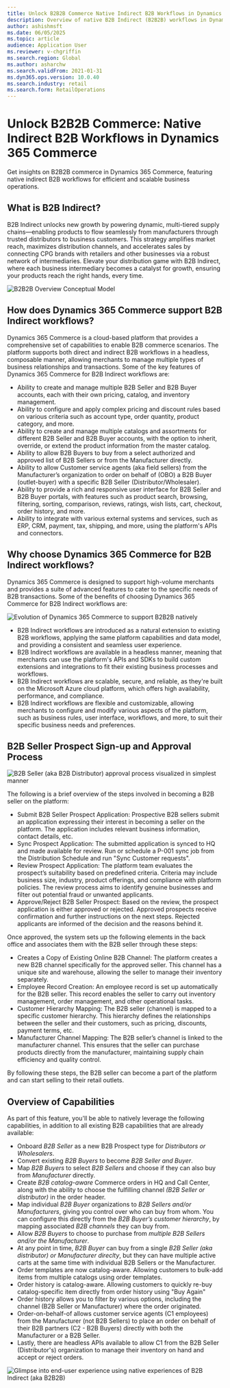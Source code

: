 ```yaml
---
title: Unlock B2B2B Commerce Native Indirect B2B Workflows in Dynamics 365 Commerce 
description: Overview of native B2B Indirect (B2B2B) workflows in Dynamics 365 Commerce, with key features and benefits for modern B2B commerce scenarios.  
author: ashishmsft  
ms.date: 06/05/2025  
ms.topic: article  
audience: Application User  
ms.reviewer: v-chgriffin  
ms.search.region: Global  
ms.author: asharchw  
ms.search.validFrom: 2021-01-31  
ms.dyn365.ops.version: 10.0.40  
ms.search.industry: retail  
ms.search.form: RetailOperations  
---
```


# Unlock B2B2B Commerce: Native Indirect B2B Workflows in Dynamics 365 Commerce 
Get insights on B2B2B commerce in Dynamics 365 Commerce, featuring native indirect B2B workflows for efficient and scalable business operations.

## What is B2B Indirect?

B2B Indirect unlocks new growth by powering dynamic, multi-tiered supply chains—enabling products to flow seamlessly from manufacturers through trusted distributors to business customers. This strategy amplifies market reach, maximizes distribution channels, and accelerates sales by connecting CPG brands with retailers and other businesses via a robust network of intermediaries. Elevate your distribution game with B2B Indirect, where each business intermediary becomes a catalyst for growth, ensuring your products reach the right hands, every time.

![B2B2B Overview Conceptual Model](../media/B2B2B-Overview-Conceptual-Model.png)

## How does Dynamics 365 Commerce support B2B Indirect workflows?

Dynamics 365 Commerce is a cloud-based platform that provides a comprehensive set of capabilities to enable B2B commerce scenarios. The platform supports both direct and indirect B2B workflows in a headless, composable manner, allowing merchants to manage multiple types of business relationships and transactions. Some of the key features of Dynamics 365 Commerce for B2B Indirect workflows are:

- Ability to create and manage multiple B2B Seller and B2B Buyer accounts, each with their own pricing, catalog, and inventory management.
- Ability to configure and apply complex pricing and discount rules based on various criteria such as account type, order quantity, product category, and more.
- Ability to create and manage multiple catalogs and assortments for different B2B Seller and B2B Buyer accounts, with the option to inherit, override, or extend the product information from the master catalog.
- Ability to allow B2B Buyers to buy from a select authorized and approved list of B2B Sellers or from the Manufacturer directly.
- Ability to allow Customer service agents (aka field sellers) from the Manufacturer’s organization to order on behalf of (OBO) a B2B Buyer (outlet-buyer) with a specific B2B Seller (Distributor/Wholesaler).
- Ability to provide a rich and responsive user interface for B2B Seller and B2B Buyer portals, with features such as product search, browsing, filtering, sorting, comparison, reviews, ratings, wish lists, cart, checkout, order history, and more.
- Ability to integrate with various external systems and services, such as ERP, CRM, payment, tax, shipping, and more, using the platform's APIs and connectors.

## Why choose Dynamics 365 Commerce for B2B Indirect workflows?

Dynamics 365 Commerce is designed to support high-volume merchants and provides a suite of advanced features to cater to the specific needs of B2B transactions. Some of the benefits of choosing Dynamics 365 Commerce for B2B Indirect workflows are:

![Evolution of Dynamics 365 Commerce to support B2B2B natively](../media/EvolutionB2BtoB2B2B.png)

- B2B Indirect workflows are introduced as a natural extension to existing B2B workflows, applying the same platform capabilities and data model, and providing a consistent and seamless user experience.
- B2B Indirect workflows are available in a headless manner, meaning that merchants can use the platform's APIs and SDKs to build custom extensions and integrations to fit their existing business processes and workflows.
- B2B Indirect workflows are scalable, secure, and reliable, as they're built on the Microsoft Azure cloud platform, which offers high availability, performance, and compliance.
- B2B Indirect workflows are flexible and customizable, allowing merchants to configure and modify various aspects of the platform, such as business rules, user interface, workflows, and more, to suit their specific business needs and preferences.

## B2B Seller Prospect Sign-up and Approval Process

![B2B Seller (aka B2B Distributor) approval process visualized in simplest manner](../media/B2BSeller-Approval-Process.png)

The following is a brief overview of the steps involved in becoming a B2B seller on the platform:

- Submit B2B Seller Prospect Application: Prospective B2B sellers submit an application expressing their interest in becoming a seller on the platform. The application includes relevant business information, contact details, etc.
- Sync Prospect Application: The submitted application is synced to HQ and made available for review. Run or schedule a P-001 sync job from the Distribution Schedule and run "Sync Customer requests".
- Review Prospect Application: The platform team evaluates the prospect’s suitability based on predefined criteria. Criteria may include business size, industry, product offerings, and compliance with platform policies. The review process aims to identify genuine businesses and filter out potential fraud or unwanted applicants.
- Approve/Reject B2B Seller Prospect: Based on the review, the prospect application is either approved or rejected. Approved prospects receive confirmation and further instructions on the next steps. Rejected applicants are informed of the decision and the reasons behind it.

Once approved, the system sets up the following elements in the back office and associates them with the B2B seller through these steps:

- Creates a Copy of Existing Online B2B Channel: The platform creates a new B2B channel specifically for the approved seller. This channel has a unique site and warehouse, allowing the seller to manage their inventory separately.
- Employee Record Creation: An employee record is set up automatically for the B2B seller. This record enables the seller to carry out inventory management, order management, and other operational tasks.
- Customer Hierarchy Mapping: The B2B seller (channel) is mapped to a specific customer hierarchy. This hierarchy defines the relationships between the seller and their customers, such as pricing, discounts, payment terms, etc.
- Manufacturer Channel Mapping: The B2B seller’s channel is linked to the manufacturer channel. This ensures that the seller can purchase products directly from the manufacturer, maintaining supply chain efficiency and quality control.

By following these steps, the B2B seller can become a part of the platform and can start selling to their retail outlets.

## Overview of Capabilities

As part of this feature, you'll be able to natively leverage the following capabilities, in addition to all existing B2B capabilities that are already available:

- Onboard _B2B Seller_ as a new B2B Prospect type for _Distributors or Wholesalers_.
- Convert existing _B2B Buyers_ to become _B2B Seller and Buyer_.
- Map _B2B Buyers_ to select _B2B Sellers_ and choose if they can also buy from _Manufacturer_ directly. 
- Create _B2B catalog-aware_ Commerce orders in HQ and Call Center, along with the ability to choose the fulfilling channel _(B2B Seller or distributor)_ in the order header.
- Map individual _B2B Buyer_ organizations to _B2B Sellers and/or Manufacturers_, giving you control over who can buy from whom. You can configure this directly from the _B2B Buyer’s customer hierarchy_, by mapping associated _B2B channels_ they can buy from.
- Allow _B2B Buyers_ to choose to purchase from _multiple B2B Sellers and/or the Manufacturer_.
- At any point in time, _B2B Buyer_ can buy from a single _B2B Seller (aka distributor) or Manufacturer direclty_, but they can have multiple active carts at the same time with individual B2B Sellers or the Manufacturer.
- Order templates are now catalog-aware. Allowing customers to bulk-add items from multiple catalogs using order templates.
- Order history is catalog-aware. Allowing customers to quickly re-buy catalog-specific item directly from order history using "Buy Again"
- Order history allows you to filter by various options, including the channel (B2B Seller or Manufacturer) where the order originated.
- Order-on-behalf-of allows customer service agents (C1 employees) from the Manufacturer (not B2B Sellers) to place an order on behalf of their B2B partners (C2 - B2B Buyers) directly with both the Manufacturer or a B2B Seller.
- Lastly, there are headless APIs available to allow C1 from the B2B Seller (Distributor's) organization to manage their inventory on hand and accept or reject orders.

![Glimpse into end-user experience using native experiences of B2B Indirect (aka B2B2B)](../media/B2B-Indirect-Experience-Glimpse.png)
